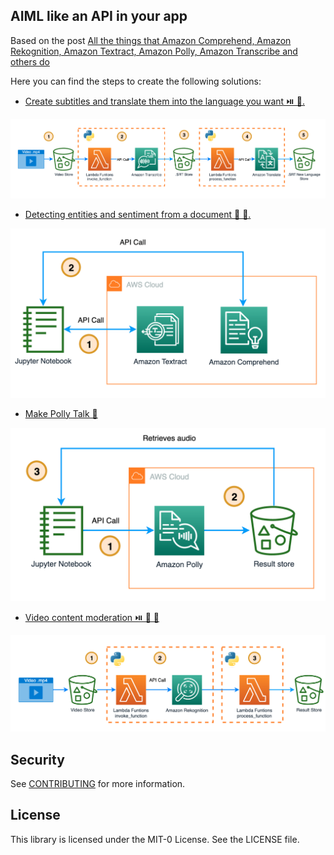 ## AIML like an API in your app

Based on the post [All the things that Amazon Comprehend, Amazon Rekognition, Amazon Textract, Amazon Polly, Amazon Transcribe and others do](https://buildon.aws/posts/all-the-things-that-comprehend-rekognition-textract-polly-transcribe-and-others-do)

Here you can find the steps to create the following solutions:

- [Create subtitles and translate them into the language you want ⏯️ 🍿.](create-subtitles-and-translate-them-into-the-language-you-want/README.md)

![Create subtitles and translate them into the language you want](images/create-subtitles-and-translate-s.png)

- [Detecting entities and sentiment from a document 🔎 📄. ](detecting-entities-and-sentiment-from-a-document/detecting-entities-and-sentiment-from-a-document.ipynb)

![Detecting entities and sentiment from a document"](images/detecting-entities-and-sentiment.png)

- [Make Polly Talk 🦜](make-polly-talk/make-polly-talk.ipynb) 

![Make Polly Talk](images/make-polly-talk.png)

- [Video content moderation ⏯️ 🔫 🚬]((video-content-moderation/README.md) )

![Video content moderation"](images/video-content-moderation.png)


## Security

See [CONTRIBUTING](CONTRIBUTING.md#security-issue-notifications) for more information.

## License

This library is licensed under the MIT-0 License. See the LICENSE file.

